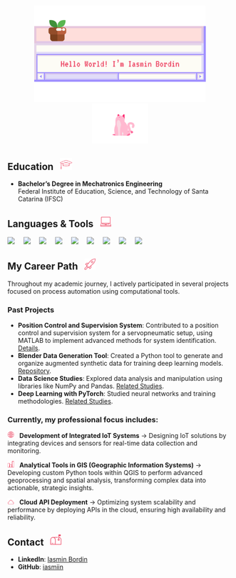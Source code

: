 <p align="center">
  <img src="https://raw.githubusercontent.com/iasmiin/iasmiin/main/window.svg" width="385">
  <img src="https://raw.githubusercontent.com/iasmiin/iasmiin/main/cat-animation.gif" width="125">
</p>

## Education &nbsp; <img src="https://raw.githubusercontent.com/iasmiin/iasmiin/main/education.svg" width="27">
- **Bachelor’s Degree in Mechatronics Engineering**\
Federal Institute of Education, Science, and Technology of Santa Catarina (IFSC)

## Languages & Tools &nbsp; <img src="https://raw.githubusercontent.com/iasmiin/iasmiin/main/notebook.svg" width="25">

<div align="">
  <img src="https://cdn.jsdelivr.net/gh/devicons/devicon@latest/icons/python/python-original-wordmark.svg" width="45"> &nbsp;&nbsp;&nbsp;
  <img src="https://cdn.jsdelivr.net/gh/devicons/devicon@latest/icons/postgresql/postgresql-plain-wordmark.svg" width="45"> &nbsp;&nbsp;&nbsp;          
  <img src="https://cdn.jsdelivr.net/gh/devicons/devicon@latest/icons/fastapi/fastapi-original-wordmark.svg" width="45"> &nbsp;&nbsp;&nbsp;
  <img src="https://cdn.jsdelivr.net/gh/devicons/devicon@latest/icons/numpy/numpy-plain-wordmark.svg" width="45"> &nbsp;&nbsp;&nbsp;
  <img src="https://cdn.jsdelivr.net/gh/devicons/devicon@latest/icons/pandas/pandas-original-wordmark.svg" width="45"> &nbsp;&nbsp;&nbsp;
  <img src="https://cdn.jsdelivr.net/gh/devicons/devicon@latest/icons/pytorch/pytorch-plain-wordmark.svg" width="45"> &nbsp;&nbsp;&nbsp;
  <img src="https://cdn.jsdelivr.net/gh/devicons/devicon@latest/icons/html5/html5-plain-wordmark.svg" width="45"> &nbsp;&nbsp;&nbsp;
  <img src="https://cdn.jsdelivr.net/gh/devicons/devicon@latest/icons/css3/css3-plain-wordmark.svg" width="45"> &nbsp;&nbsp;&nbsp;
  <img src="https://cdn.jsdelivr.net/gh/devicons/devicon@latest/icons/javascript/javascript-plain.svg" width="45"> 
</div>

## My Career Path &nbsp; <img src="https://raw.githubusercontent.com/iasmiin/iasmiin/main/rocket.svg" width="25">

Throughout my academic journey, I actively participated in several projects focused on process automation using computational tools. 

### **Past Projects**  
- **Position Control and Supervision System**: Contributed to a position control and supervision system for a servopneumatic setup, using MATLAB to implement advanced methods for system identification. [Details](#).  
- **Blender Data Generation Tool**: Created a Python tool to generate and organize augmented synthetic data for training deep learning models. [Repository](https://github.com/iasmiin/blender-data-generation-tool).  
- **Data Science Studies**: Explored data analysis and manipulation using libraries like NumPy and Pandas. [Related Studies](#).  
- **Deep Learning with PyTorch**: Studied neural networks and training methodologies. [Related Studies](#).

### **Currently, my professional focus includes:**

<img src="https://raw.githubusercontent.com/iasmiin/iasmiin/main/globe.svg" width="15"> &nbsp; **Development of Integrated IoT Systems** → Designing IoT solutions by integrating devices and sensors for real-time data collection and monitoring.

<img src="https://raw.githubusercontent.com/iasmiin/iasmiin/main/bar-chart.svg" width="15"> &nbsp; **Analytical Tools in GIS (Geographic Information Systems)** → Developing custom Python tools within QGIS to perform advanced geoprocessing and spatial analysis, transforming complex data into actionable, strategic insights.

<img src="https://raw.githubusercontent.com/iasmiin/iasmiin/main/cloud.png" width="15"> &nbsp; **Cloud API Deployment** → Optimizing system scalability and performance by deploying APIs in the cloud, ensuring high availability and reliability.

## Contact &nbsp; <img src="https://raw.githubusercontent.com/iasmiin/iasmiin/main/mailbox.svg" width="25">
- **LinkedIn**: [Iasmin Bordin](https://www.linkedin.com/in/iasmin-bordin-b38487222/)  
- **GitHub**: [iasmiin](https://github.com/iasmiin)  

<!--
**iasmiin/iasmiin** is a ✨ _special_ ✨ repository because its `README.md` (this file) appears on your GitHub profile.

Here are some ideas to get you started:

- 🔭 I’m currently working on ...
- 🌱 I’m currently learning ...
- 👯 I’m looking to collaborate on ...
- 🤔 I’m looking for help with ...
- 💬 Ask me about ...
- 📫 How to reach me: ...
- 😄 Pronouns: ...
- ⚡ Fun fact: ...
-->
